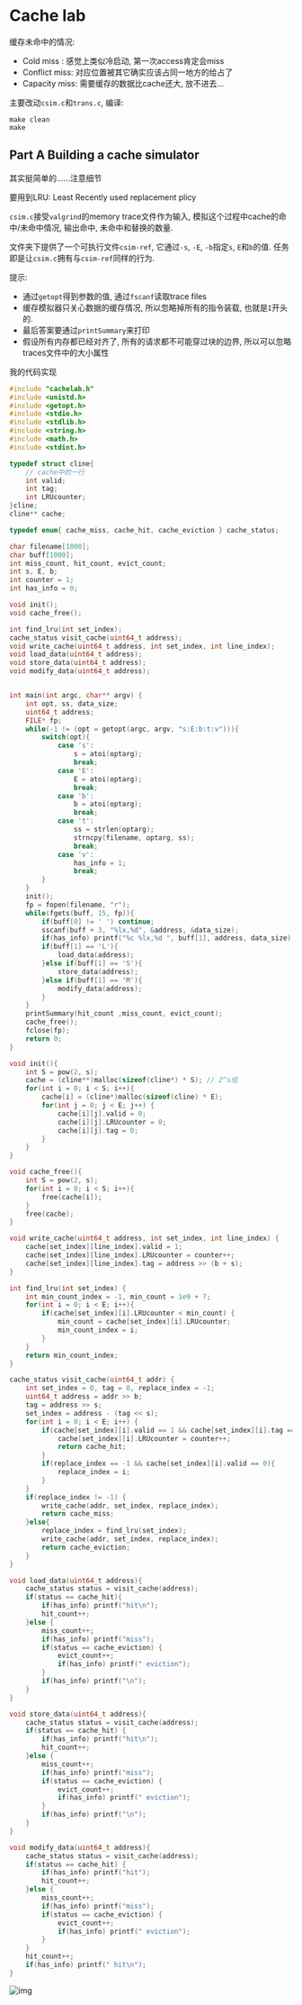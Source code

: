 # Cache lab

缓存未命中的情况:

- Cold miss : 感觉上类似冷启动, 第一次access肯定会miss
- Conflict miss: 对应位置被其它确实应该占同一地方的给占了
- Capacity miss: 需要缓存的数据比cache还大, 放不进去...

主要改动`csim.c`和`trans.c`, 编译:

```
make clean
make
```

## Part A Building a cache simulator

其实挺简单的......注意细节

要用到LRU: Least Recently used replacement plicy

`csim.c`接受`valgrind`的memory trace文件作为输入, 模拟这个过程中cache的命中/未命中情况, 输出命中, 未命中和替换的数量.

文件夹下提供了一个可执行文件`csim-ref`, 它通过`-s`, `-E`, `-b`指定`s`, `E`和`b`的值. 任务即是让`csim.c`拥有与`csim-ref`同样的行为.

提示: 

- 通过`getopt`得到参数的值, 通过`fscanf`读取trace files
- 缓存模拟器只关心数据的缓存情况, 所以忽略掉所有的指令装载, 也就是`I`开头的.
- 最后答案要通过`printSummary`来打印
- 假设所有内存都已经对齐了, 所有的请求都不可能穿过块的边界, 所以可以忽略traces文件中的大小属性

我的代码实现
```C
#include "cachelab.h"
#include <unistd.h>
#include <getopt.h>
#include <stdio.h>
#include <stdlib.h>
#include <string.h>
#include <math.h>
#include <stdint.h>

typedef struct cline{
    // cache中的一行
    int valid;
    int tag;
    int LRUcounter;
}cline;
cline** cache;

typedef enum{ cache_miss, cache_hit, cache_eviction } cache_status;

char filename[1000];
char buff[1000];
int miss_count, hit_count, evict_count;
int s, E, b;
int counter = 1;
int has_info = 0;

void init();
void cache_free();

int find_lru(int set_index);
cache_status visit_cache(uint64_t address);
void write_cache(uint64_t address, int set_index, int line_index);
void load_data(uint64_t address);
void store_data(uint64_t address);
void modify_data(uint64_t address);


int main(int argc, char** argv) {
    int opt, ss, data_size;
    uint64_t address;
    FILE* fp;
    while(-1 != (opt = getopt(argc, argv, "s:E:b:t:v"))){
        switch(opt){
            case 's':
                s = atoi(optarg);
                break;
            case 'E':
                E = atoi(optarg);
                break;
            case 'b':
                b = atoi(optarg);
                break;
            case 't':
                ss = strlen(optarg);
                strncpy(filename, optarg, ss);
                break;
            case 'v':
                has_info = 1;
                break;
        }
    }
    init();
    fp = fopen(filename, "r");
    while(fgets(buff, 15, fp)){
        if(buff[0] != ' ') continue;
        sscanf(buff + 3, "%lx,%d", &address, &data_size);
        if(has_info) printf("%c %lx,%d ", buff[1], address, data_size);
        if(buff[1] == 'L'){
            load_data(address);
        }else if(buff[1] == 'S'){
            store_data(address);
        }else if(buff[1] == 'M'){
            modify_data(address);
        }
    }
    printSummary(hit_count ,miss_count, evict_count);
    cache_free();
    fclose(fp);
    return 0;
}

void init(){
    int S = pow(2, s);
    cache = (cline**)malloc(sizeof(cline*) * S); // 2^s组
    for(int i = 0; i < S; i++){
        cache[i] = (cline*)malloc(sizeof(cline) * E);
        for(int j = 0; j < E; j++) {
            cache[i][j].valid = 0;
            cache[i][j].LRUcounter = 0;
            cache[i][j].tag = 0;
        }
    }
}

void cache_free(){
    int S = pow(2, s);
    for(int i = 0; i < S; i++){
        free(cache[i]);
    }
    free(cache);
}

void write_cache(uint64_t address, int set_index, int line_index) {
    cache[set_index][line_index].valid = 1;
    cache[set_index][line_index].LRUcounter = counter++;
    cache[set_index][line_index].tag = address >> (b + s);
}

int find_lru(int set_index) {
    int min_count_index = -1, min_count = 1e9 + 7;
    for(int i = 0; i < E; i++){
        if(cache[set_index][i].LRUcounter < min_count) {
            min_count = cache[set_index][i].LRUcounter;
            min_count_index = i;
        }
    }
    return min_count_index;
}

cache_status visit_cache(uint64_t addr) {
    int set_index = 0, tag = 0, replace_index = -1;
    uint64_t address = addr >> b;
    tag = address >> s;
    set_index = address - (tag << s);
    for(int i = 0; i < E; i++) {
        if(cache[set_index][i].valid == 1 && cache[set_index][i].tag == tag){
            cache[set_index][i].LRUcounter = counter++;
            return cache_hit;
        }
        if(replace_index == -1 && cache[set_index][i].valid == 0){
            replace_index = i;
        }
    }
    if(replace_index != -1) {
        write_cache(addr, set_index, replace_index);
        return cache_miss;
    }else{
        replace_index = find_lru(set_index);
        write_cache(addr, set_index, replace_index);
        return cache_eviction;
    }
}

void load_data(uint64_t address){
    cache_status status = visit_cache(address);
    if(status == cache_hit){
        if(has_info) printf("hit\n");
        hit_count++;
    }else {
        miss_count++;
        if(has_info) printf("miss");
        if(status == cache_eviction) {
            evict_count++;
            if(has_info) printf(" eviction");
        }
        if(has_info) printf("\n");
    }
}

void store_data(uint64_t address){
    cache_status status = visit_cache(address);
    if(status == cache_hit) {
        if(has_info) printf("hit\n");
        hit_count++;
    }else {
        miss_count++;
        if(has_info) printf("miss");
        if(status == cache_eviction) {
            evict_count++;
            if(has_info) printf(" eviction");
        }
        if(has_info) printf("\n");
    }
}

void modify_data(uint64_t address){
    cache_status status = visit_cache(address);
    if(status == cache_hit) {
        if(has_info) printf("hit");
        hit_count++;
    }else {
        miss_count++;
        if(has_info) printf("miss");
        if(status == cache_eviction) {
            evict_count++;
            if(has_info) printf(" eviction");
        }
    }
    hit_count++;
    if(has_info) printf(" hit\n");
}
```

![img](https://mf3qv90vh2.feishu.cn/space/api/box/stream/download/asynccode/?code=OTM0NjQ1YjZjNjU0MjBkMjZhMTE0YWE3MTY5MDBmZDZfNlRWNmN6TUJSdm5zQzNITUhNUE90U3NXOEZ2a0s1MW9fVG9rZW46Ym94Y25selMzNHpiSFZWQ1Q5M2Rib1VsbWNFXzE2MzI2NDgxODY6MTYzMjY1MTc4Nl9WNA)
